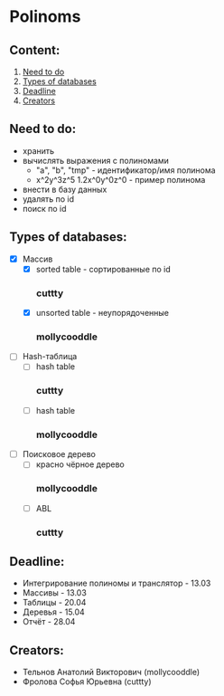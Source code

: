   # Polinoms

  ## Content:
  1. [Need to do](https://github.com/mollycooddle/skip_chips#need-to-do)
  2. [Types of databases](https://github.com/mollycooddle/skip_chips#types-of-databases)
  3. [Deadline](https://github.com/mollycooddle/skip_chips#deadline)
  4. [Creators](https://github.com/mollycooddle/skip_chips#creators)

  ## Need to do:
  + хранить
  + вычислять выражения с полиномами
	+ "a", "b", "tmp" - идентификатор/имя полинома
	+ x^2y^3z^5 1.2x^0y^0z^0 - пример полинома
  + внести в базу данных
  + удалять по id
  + поиск по id

  ## Types of databases:
  - [X]  Массив
	  - [X] sorted table - сортированные по id
		### __cuttty__
	  - [X] unsorted table - неупорядоченные
		### __mollycooddle__

  - [ ] Hash-таблица
	  - [ ] hash table
		### __cuttty__
	  - [ ] hash table
		### __mollycooddle__

  - [ ] Поисковое дерево
	- [ ] красно чёрное дерево
		### __mollycooddle__
	- [ ] ABL
		### __cuttty__

  ## Deadline:
  + Интегрирование полиномы и транслятор - 13.03
  + Массивы - 13.03
  + Таблицы - 20.04
  + Деревья - 15.04
  + Отчёт - 28.04
  
  ## Creators: 
  + Тельнов Анатолий Викторович (mollycooddle)
  + Фролова Софья Юрьевна (cuttty)

